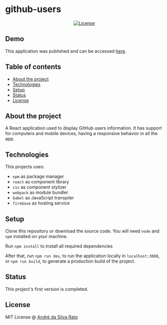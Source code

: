 # github-users

<div align="center">

[![License](https://img.shields.io/badge/license-MIT-blue)](/LICENSE.md)

</div>

## Demo

This application was published and can be accessed [here](https://asrato-github-users.web.app/).

## Table of contents

  - [About the project](#about-the-project)
  - [Technologies](#technologies)
  - [Setup](#setup)
  - [Status](#status)
  - [License](#license)

## About the project

A React application used to display GitHub users information. It has support for computers and mobile devices, having a responsive behavior in all the app.

## Technologies
This projects uses:
* `npm` as package manager
* `react` as component library
* `css` as component stylizer
* `webpack` as module bundler
* `babel` as JavaScript transpiler
* `firebase` as hosting service

## Setup

Clone this repository or download the source code. You will need `node` and `npm` installed on your machine.

Run `npm install` to install all required dependencies

After that, run `npm run dev`, to run the application locally in `localhost:3080`, or `npm run build`, to generate a production build of the project.

## Status

This project's first version is completed.

## License
MIT License @ [André da Silva Rato](https://github.com/asrato)